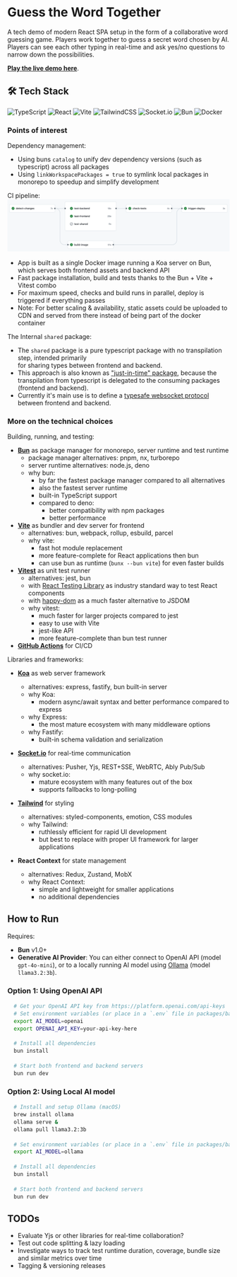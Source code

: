 # Guess the Word Together

A tech demo of modern React SPA setup in the form of a collaborative word guessing game. Players work together to guess 
a secret word chosen by AI. Players can see each other typing in real-time and ask yes/no questions to narrow down the possibilities.

**[Play the live demo here](https://guess-the-word-together.onrender.com/)**.

## 🛠️ Tech Stack

![TypeScript](https://img.shields.io/badge/typescript-%23007ACC.svg?style=for-the-badge&logo=typescript&logoColor=white)
![React](https://img.shields.io/badge/react-%2320232a.svg?style=for-the-badge&logo=react&logoColor=%2361DAFB)
![Vite](https://img.shields.io/badge/vite-%23646CFF.svg?style=for-the-badge&logo=vite&logoColor=white)
![TailwindCSS](https://img.shields.io/badge/tailwindcss-%2338B2AC.svg?style=for-the-badge&logo=tailwind-css&logoColor=white)
![Socket.io](https://img.shields.io/badge/Socket.io-black?style=for-the-badge&logo=socket.io&badgeColor=010101)
![Bun](https://img.shields.io/badge/Bun-%23000000.svg?style=for-the-badge&logo=bun&logoColor=white)
![Docker](https://img.shields.io/badge/docker-%230db7ed.svg?style=for-the-badge&logo=docker&logoColor=white)

### Points of interest
Dependency management:
- Using buns `catalog` to unify dev dependency versions (such as typescript) across all packages 
- Using `linkWorkspacePackages = true` to symlink local packages in monorepo to speedup and simplify development

CI pipeline:
![pipeline.png](docs/img/pipeline.png)

- App is built as a single Docker image running a Koa server on Bun, which serves both frontend assets and backend API
- Fast package installation, build and tests thanks to the Bun + Vite + Vitest combo
- For maximum speed, checks and build runs in parallel, deploy is triggered if everything passes
- Note: For better scaling & availability, static assets could be uploaded to CDN and served from there instead 
  of being part of the docker container

The Internal `shared` package:
- The `shared` package is a pure typescript package with no transpilation step, intended primarily  
  for sharing types between frontend and backend.
- This approach is also known as ["just-in-time" package](https://turborepo.com/docs/core-concepts/internal-packages), because the transpilation
  from typescript is delegated to the consuming packages (frontend and backend).
- Currently it's main use is to define a [typesafe websocket protocol](packages/shared/src/types/socketIoEvents.ts) between frontend and backend.

### More on the technical choices

Building, running, and testing:
- **[Bun](https://bun.com/)** as package manager for monorepo, server runtime and test runtime
  - package manager alternatives: pnpm, nx, turborepo
  - server runtime alternatives: node.js, deno
  - why bun: 
    - by far the fastest package manager compared to all alternatives
    - also the fastest server runtime
    - built-in TypeScript support
    - compared to deno: 
        - better compatibility with npm packages
        - better performance
- **[Vite](https://vite.dev/)** as bundler and dev server for frontend
  - alternatives: bun, webpack, rollup, esbuild, parcel
  - why vite:
    - fast hot module replacement
    - more feature-complete for React applications then bun
    - can use bun as runtime (`bunx --bun vite`) for even faster builds
- **[Vitest](https://vitest.dev/)** as unit test runner
  - alternatives: jest, bun
  - with [React Testing Library](https://testing-library.com/docs/react-testing-library/intro/) as industry standard way to test React components
  - with [happy-dom](https://github.com/capricorn86/happy-dom) as a much faster alternative to JSDOM
  - why vitest:
    - much faster for larger projects compared to jest
    - easy to use with Vite
    - jest-like API
    - more feature-complete than bun test runner
- **[GitHub Actions](https://github.com/features/actions)** for CI/CD

Libraries and frameworks:
- **[Koa](https://koajs.com/)** as web server framework
  - alternatives: express, fastify, bun built-in server
  - why Koa:
    - modern async/await syntax and better performance compared to express
  - why Express:
    - the most mature ecosystem with many middleware options
  - why Fastify:
    - built-in schema validation and serialization
- **[Socket.io](https://socket.io/)** for real-time communication
  - alternatives: Pusher, Yjs, REST+SSE, WebRTC, Ably Pub/Sub
  - why socket.io:
    - mature ecosystem with many features out of the box
    - supports fallbacks to long-polling
- **[Tailwind](https://tailwindcss.com/)** for styling
  - alternatives: styled-components, emotion, CSS modules
  - why Tailwind:
    - ruthlessly efficient for rapid UI development
    - but best to replace with proper UI framework for larger applications
    
- **React Context** for state management
  - alternatives: Redux, Zustand, MobX
  - why React Context:
    - simple and lightweight for smaller applications
    - no additional dependencies

## How to Run

Requires:
- **Bun** v1.0+
- **Generative AI Provider**: You can either connect to OpenAI API (model `gpt-4o-mini`), or to a locally running AI model using [Ollama](https://ollama.com/) (model `llama3.2:3b`).

### Option 1: Using OpenAI API
```bash
  # Get your OpenAI API key from https://platform.openai.com/api-keys
  # Set environment variables (or place in a `.env` file in packages/backend)
  export AI_MODEL=openai
  export OPENAI_API_KEY=your-api-key-here

  # Install all dependencies
  bun install

  # Start both frontend and backend servers
  bun run dev
```

### Option 2: Using Local AI model
```bash
  # Install and setup Ollama (macOS)
  brew install ollama
  ollama serve &
  ollama pull llama3.2:3b

  # Set environment variables (or place in a `.env` file in packages/backend)
  export AI_MODEL=ollama

  # Install all dependencies
  bun install

  # Start both frontend and backend servers
  bun run dev
```


## TODOs
- Evaluate Yjs or other libraries for real-time collaboration?
- Test out code splitting & lazy loading
- Investigate ways to track test runtime duration, coverage, bundle size and similar metrics over time
- Tagging & versioning releases
